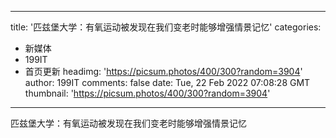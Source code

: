 
---
title: '匹兹堡大学：有氧运动被发现在我们变老时能够增强情景记忆'
categories: 
 - 新媒体
 - 199IT
 - 首页更新
headimg: 'https://picsum.photos/400/300?random=3904'
author: 199IT
comments: false
date: Tue, 22 Feb 2022 07:08:28 GMT
thumbnail: 'https://picsum.photos/400/300?random=3904'
---

<div>   
匹兹堡大学：有氧运动被发现在我们变老时能够增强情景记忆  
</div>
            